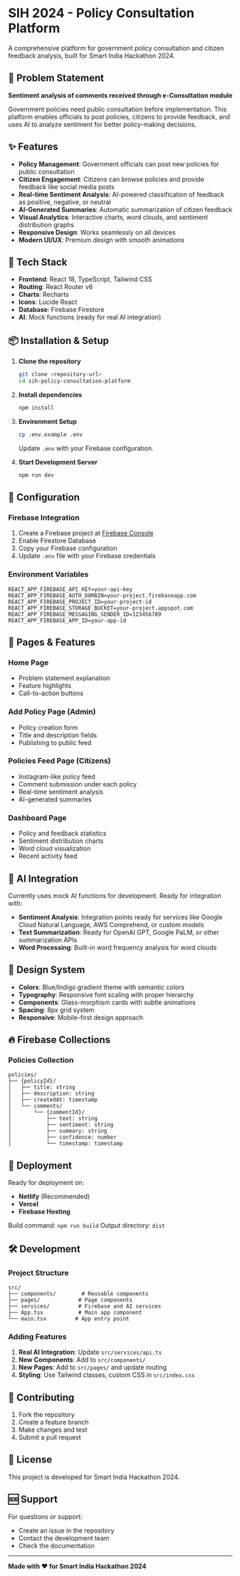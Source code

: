 # SIH 2024 - Policy Consultation Platform

A comprehensive platform for government policy consultation and citizen feedback analysis, built for Smart India Hackathon 2024.

## 🎯 Problem Statement

**Sentiment analysis of comments received through e-Consultation module**

Government policies need public consultation before implementation. This platform enables officials to post policies, citizens to provide feedback, and uses AI to analyze sentiment for better policy-making decisions.

## ✨ Features

- **Policy Management**: Government officials can post new policies for public consultation
- **Citizen Engagement**: Citizens can browse policies and provide feedback like social media posts
- **Real-time Sentiment Analysis**: AI-powered classification of feedback as positive, negative, or neutral
- **AI-Generated Summaries**: Automatic summarization of citizen feedback
- **Visual Analytics**: Interactive charts, word clouds, and sentiment distribution graphs
- **Responsive Design**: Works seamlessly on all devices
- **Modern UI/UX**: Premium design with smooth animations

## 🚀 Tech Stack

- **Frontend**: React 18, TypeScript, Tailwind CSS
- **Routing**: React Router v6
- **Charts**: Recharts
- **Icons**: Lucide React
- **Database**: Firebase Firestore
- **AI**: Mock functions (ready for real AI integration)

## 📦 Installation & Setup

1. **Clone the repository**
   ```bash
   git clone <repository-url>
   cd sih-policy-consultation-platform
   ```

2. **Install dependencies**
   ```bash
   npm install
   ```

3. **Environment Setup**
   ```bash
   cp .env.example .env
   ```
   Update `.env` with your Firebase configuration.

4. **Start Development Server**
   ```bash
   npm run dev
   ```

## 🔧 Configuration

### Firebase Integration

1. Create a Firebase project at [Firebase Console](https://console.firebase.google.com)
2. Enable Firestore Database
3. Copy your Firebase configuration
4. Update `.env` file with your Firebase credentials

### Environment Variables

```env
REACT_APP_FIREBASE_API_KEY=your-api-key
REACT_APP_FIREBASE_AUTH_DOMAIN=your-project.firebaseapp.com
REACT_APP_FIREBASE_PROJECT_ID=your-project-id
REACT_APP_FIREBASE_STORAGE_BUCKET=your-project.appspot.com
REACT_APP_FIREBASE_MESSAGING_SENDER_ID=123456789
REACT_APP_FIREBASE_APP_ID=your-app-id
```

## 📱 Pages & Features

### Home Page
- Problem statement explanation
- Feature highlights
- Call-to-action buttons

### Add Policy Page (Admin)
- Policy creation form
- Title and description fields
- Publishing to public feed

### Policies Feed Page (Citizens)
- Instagram-like policy feed
- Comment submission under each policy
- Real-time sentiment analysis
- AI-generated summaries
### Dashboard Page
- Policy and feedback statistics
- Sentiment distribution charts
- Word cloud visualization
- Recent activity feed

## 🤖 AI Integration

Currently uses mock AI functions for development. Ready for integration with:

- **Sentiment Analysis**: Integration points ready for services like Google Cloud Natural Language, AWS Comprehend, or custom models
- **Text Summarization**: Ready for OpenAI GPT, Google PaLM, or other summarization APIs
- **Word Processing**: Built-in word frequency analysis for word clouds

## 🎨 Design System

- **Colors**: Blue/Indigo gradient theme with semantic colors
- **Typography**: Responsive font scaling with proper hierarchy
- **Components**: Glass-morphism cards with subtle animations
- **Spacing**: 8px grid system
- **Responsive**: Mobile-first design approach

## 🔥 Firebase Collections

### Policies Collection
```
policies/
├── {policyId}/
│   ├── title: string
│   ├── description: string
│   ├── createdAt: timestamp
│   └── comments/
│       └── {commentId}/
│           ├── text: string
│           ├── sentiment: string
│           ├── summary: string
│           ├── confidence: number
│           └── timestamp: timestamp
```
## 🚀 Deployment

Ready for deployment on:
- **Netlify** (Recommended)
- **Vercel**
- **Firebase Hosting**

Build command: `npm run build`
Output directory: `dist`

## 🛠️ Development

### Project Structure
```
src/
├── components/        # Reusable components
├── pages/            # Page components
├── services/         # Firebase and AI services
├── App.tsx           # Main app component
└── main.tsx         # App entry point
```

### Adding Features

1. **Real AI Integration**: Update `src/services/api.ts`
2. **New Components**: Add to `src/components/`
3. **New Pages**: Add to `src/pages/` and update routing
4. **Styling**: Use Tailwind classes, custom CSS in `src/index.css`

## 🤝 Contributing

1. Fork the repository
2. Create a feature branch
3. Make changes and test
4. Submit a pull request

## 📄 License

This project is developed for Smart India Hackathon 2024.

## 🆘 Support

For questions or support:
- Create an issue in the repository
- Contact the development team
- Check the documentation

---

**Made with ❤️ for Smart India Hackathon 2024**